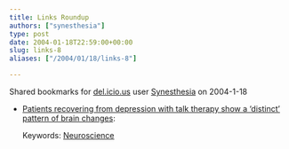 ```yaml
---
title: Links Roundup
authors: ["synesthesia"]
type: post
date: 2004-01-18T22:59:00+00:00
slug: links-8 
aliases: ["/2004/01/18/links-8"]

---
```

Shared bookmarks for [del.icio.us][1] user  [Synesthesia][2] on 2004-1-18

  * [Patients recovering from depression with talk therapy show a &#8216;distinct&#8217; pattern of brain changes][3]:
   
    Keywords: [Neuroscience][4]

 [1]: https://del.icio.us/
 [2]: https://del.icio.us/synesthesia
 [3]: https://www.eurekalert.org/pub_releases/2004-01/bcfg-prf120803.php "https://www.eurekalert.org/pub_releases/2004-01/bcfg-prf120803.php"
 [4]: https://del.icio.us/synesthesia/Neuroscience